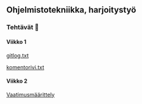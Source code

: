 ## Ohjelmistotekniikka, harjoitystyö

### Tehtävät  :memo:

#### Viikko 1

[gitlog.txt](https://github.com/johannaval/ot-harjoitustyo/blob/master/laskarit/viikko1/gitlog.txt)

[komentorivi.txt](https://github.com/johannaval/ot-harjoitustyo/blob/master/laskarit/viikko1/komentorivi.txt)

#### Viikko 2

[Vaatimusmäärittely](https://github.com/johannaval/ot-harjoitustyo/blob/master/dokumentaatio/vaatimusmaarittely.md)
